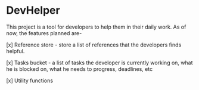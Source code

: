 # DevHelper

This project is a tool for developers to help them in their daily work. As of now, the features planned are-

  [x] Reference store - store a list of references that the developers finds helpful.

  [x] Tasks bucket - a list of tasks the developer is currently working on, what he is blocked on, what he needs to progress, deadlines, etc

  [x] Utility functions
